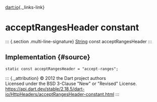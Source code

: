 [dart:io](../../dart-io/dart-io-library){._links-link}

acceptRangesHeader constant
===========================

::: {.section .multi-line-signature}
[String](../../dart-core/string-class) const acceptRangesHeader
:::

Implementation {#source}
--------------

``` {.language-dart data-language="dart"}
static const acceptRangesHeader = "accept-ranges";
```

::: {._attribution}
© 2012 the Dart project authors\
Licensed under the BSD 3-Clause \"New\" or \"Revised\" License.\
<https://api.dart.dev/stable/2.18.5/dart-io/HttpHeaders/acceptRangesHeader-constant.html>
:::

